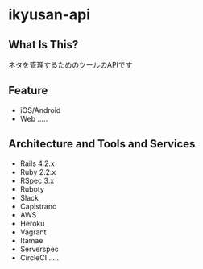 # ikyusan-api



## What Is This?
ネタを管理するためのツールのAPIです



## Feature
* iOS/Android
* Web
.....



## Architecture and Tools and Services
* Rails 4.2.x
* Ruby 2.2.x
* RSpec 3.x
* Ruboty
* Slack
* Capistrano
* AWS
* Heroku
* Vagrant
* Itamae
* Serverspec
* CircleCI
.....
